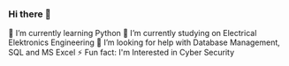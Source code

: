 ### Hi there 👋
🌱 I’m currently learning Python 
🔭 I’m currently studying on Electrical Elektronics Engineering
🤔 I’m looking for help with Database Management, SQL and MS Excel
⚡ Fun fact: I'm Interested in Cyber Security

<!--
**emreercn/emreercn** is a ✨ _special_ ✨ repository because its `README.md` (this file) appears on your GitHub profile.

Here are some ideas to get you started:

- 🔭 I’m currently working on ...
- 🌱 I’m currently learning ...
- 👯 I’m looking to collaborate on ...
- 🤔 I’m looking for help with ...
- 💬 Ask me about ...
- 📫 How to reach me: ...
- 😄 Pronouns: ...
- ⚡ Fun fact: ...
-->

